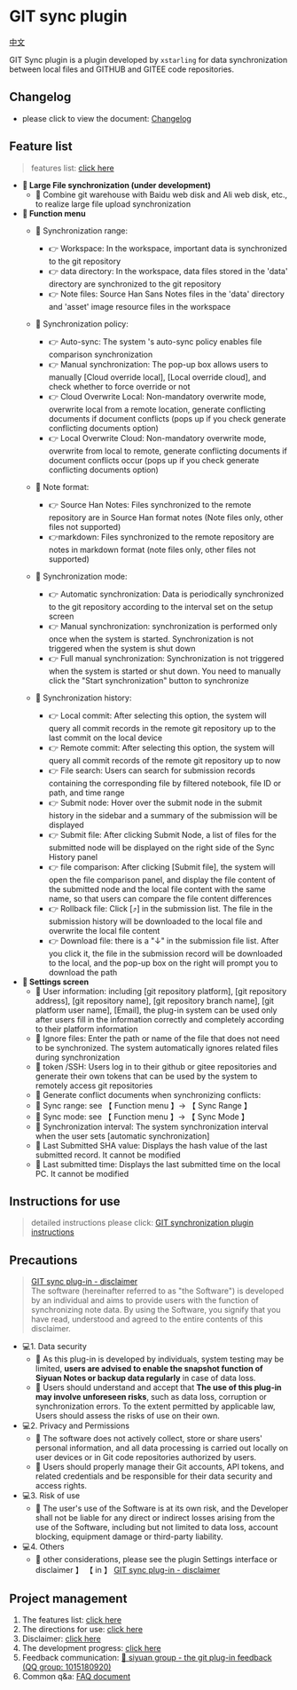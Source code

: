 # GIT sync plugin

[中文](./README_zh_CN.md)

GIT Sync plugin is a plugin developed by `xstarling` for data synchronization between local files and GITHUB and GITEE code repositories.

## Changelog

* please click to view the document: [Changelog](https://kdocs.cn/l/caGt3BWn9r5G?linkname=ihqHHyiJ56)

## Feature list
> features list: [click here](https://kdocs.cn/l/caGt3BWn9r5G?linkname=k7VAb4Wx5b)
+ **🚧 Large File synchronization (under development)**
  + 🚀 Combine git warehouse with Baidu web disk and Ali web disk, etc., to realize large file upload synchronization
+ **🚧 Function menu**
  + 🚀 Synchronization range:
    + 👉 Workspace: In the workspace, important data is synchronized to the git repository
    + 👉 data directory: In the workspace, data files stored in the 'data' directory are synchronized to the git repository
    + 👉 Note files: Source Han Sans Notes files in the 'data' directory and 'asset' image resource files in the workspace

  + 🚀 Synchronization policy:
    + 👉 Auto-sync: The system 's auto-sync policy enables file comparison synchronization
    + 👉 Manual synchronization: The pop-up box allows users to manually [Cloud override local], [Local override cloud], and check whether to force override or not
    + 👉 Cloud Overwrite Local: Non-mandatory overwrite mode, overwrite local from a remote location, generate conflicting documents if document conflicts (pops up if you check generate conflicting documents option)
    + 👉 Local Overwrite Cloud: Non-mandatory overwrite mode, overwrite from local to remote, generate conflicting documents if document conflicts occur (pops up if you check generate conflicting documents option)

  + 🚀 Note format:
    + 👉 Source Han Notes: Files synchronized to the remote repository are in Source Han format notes (Note files only, other files not supported)
    + 👉markdown: Files synchronized to the remote repository are notes in markdown format (note files only, other files not supported)


  + 🚀 Synchronization mode:
    + 👉 Automatic synchronization: Data is periodically synchronized to the git repository according to the interval set on the setup screen
    + 👉 Manual synchronization: synchronization is performed only once when the system is started. Synchronization is not triggered when the system is shut down
    + 👉 Full manual synchronization: Synchronization is not triggered when the system is started or shut down. You need to manually click the "Start synchronization" button to synchronize
  + 🚀 Synchronization history:
    + 👉 Local commit: After selecting this option, the system will query all commit records in the remote git repository up to the last commit on the local device
    + 👉 Remote commit: After selecting this option, the system will query all commit records of the remote git repository up to now
    + 👉 File search: Users can search for submission records containing the corresponding file by filtered notebook, file ID or path, and time range
    + 👉 Submit node: Hover over the submit node in the submit history in the sidebar and a summary of the submission will be displayed
    + 👉 Submit file: After clicking Submit Node, a list of files for the submitted node will be displayed on the right side of the Sync History panel
    + 👉 file comparison: After clicking [Submit file], the system will open the file comparison panel, and display the file content of the submitted node and the local file content with the same name, so that users can compare the file content differences
    + 👉 Rollback file: Click [⤴︎] in the submission list. The file in the submission history will be downloaded to the local file and overwrite the local file content
    + 👉 Download file: there is a "↓" in the submission file list. After you click it, the file in the submission record will be downloaded to the local, and the pop-up box on the right will prompt you to download the path
+ **🚧 Settings screen**
  + 🚀 User information: including [git repository platform], [git repository address], [git repository name], [git repository branch name], [git platform user name], [Email], the plug-in system can be used only after users fill in the information correctly and completely according to their platform information
  + 🚀 Ignore files: Enter the path or name of the file that does not need to be synchronized. The system automatically ignores related files during synchronization
  + 🚀 token /SSH: Users log in to their github or gitee repositories and generate their own tokens that can be used by the system to remotely access git repositories
  + 🚀 Generate conflict documents when synchronizing conflicts:
  + 🚀 Sync range: see 【 Function menu 】-> 【 Sync Range 】
  + 🚀 Sync mode: see 【 Function menu 】-> 【 Sync Mode 】
  + 🚀 Synchronization interval: The system synchronization interval when the user sets [automatic synchronization]
  + 🚀 Last Submitted SHA value: Displays the hash value of the last submitted record. It cannot be modified
  + 🚀 Last submitted time: Displays the last submitted time on the local PC. It cannot be modified

## Instructions for use

> detailed instructions please click: [GIT synchronization plugin instructions](https://kdocs.cn/l/caGt3BWn9r5G?linkname=ArymAS7rZm)
## Precautions
> [GIT sync plug-in - disclaimer](https://kdocs.cn/l/caGt3BWn9r5G?linkname=hMZxlMSs8z) <br>
The software (hereinafter referred to as "the Software") is developed by an individual and aims to provide users with the function of synchronizing note data. By using the Software, you signify that you have read, understood and agreed to the entire contents of this disclaimer.
+ 💻1. Data security
  + 🚀 As this plug-in is developed by individuals, system testing may be limited, **users are advised to enable the snapshot function of Siyuan Notes or backup data regularly** in case of data loss.
  + 🚀 Users should understand and accept that **The use of this plug-in may involve unforeseen risks**, such as data loss, corruption or synchronization errors. To the extent permitted by applicable law, Users should assess the risks of use on their own.
+ 💻2. Privacy and Permissions
  + 🚀 The software does not actively collect, store or share users' personal information, and all data processing is carried out locally on user devices or in Git code repositories authorized by users.
  + 🚀 Users should properly manage their Git accounts, API tokens, and related credentials and be responsible for their data security and access rights.
+ 💻3. Risk of use
  + 🚀 The user's use of the Software is at its own risk, and the Developer shall not be liable for any direct or indirect losses arising from the use of the Software, including but not limited to data loss, account blocking, equipment damage or third-party liability.
+ 💻4. Others
  + 🚀 other considerations, please see the plugin Settings interface or disclaimer 】 【 in 】 [GIT sync plug-in - disclaimer](https://kdocs.cn/l/caGt3BWn9r5G?linkname=hMZxlMSs8z)

## Project management
1. The features list: [click here](https://kdocs.cn/l/caGt3BWn9r5G?linkname=k7VAb4Wx5b)
2. The directions for use: [click here](https://kdocs.cn/l/caGt3BWn9r5G?linkname=ArymAS7rZm)
3. Disclaimer: [click here](https://kdocs.cn/l/caGt3BWn9r5G?linkname=hMZxlMSs8z)
4. The development progress: [click here](https://kdocs.cn/l/caGt3BWn9r5G?linkname=Emg3LXgDJp)
5. Feedback communication: [👥 siyuan group - the git plug-in feedback (QQ group: 1015180920)](https://kdocs.cn/l/caGt3BWn9r5G?linkname=Ij7mC9wG6q)
6. Common q&a: [FAQ document](https://kdocs.cn/l/cf8qSfWUdi1O)